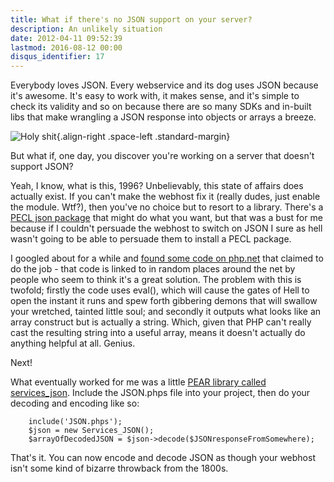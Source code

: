 ```yaml
---
title: What if there's no JSON support on your server?
description: An unlikely situation
date: 2012-04-11 09:52:39
lastmod: 2016-08-12 00:00
disqus_identifier: 17
---
```


Everybody loves JSON. Every webservice and its dog uses JSON because it's awesome. It's easy to work with, it makes sense, and it's simple to check its validity and so on because there are so many SDKs and in-built libs that make wrangling a JSON response into objects or arrays a breeze.

![Holy shit](http://hollsk.co.uk/hollsk/images/uploads/4f858ca750eee.jpg){.align-right .space-left .standard-margin}

But what if, one day, you discover you're working on a server that doesn't support JSON?

Yeah, I know, what is this, 1996? Unbelievably, this state of affairs does actually exist. If you can't make the webhost fix it (really dudes, just enable the module. Wtf?), then you've no choice but to resort to a library. There's a [PECL json package](http://pecl.php.net/package/json) that might do what you want, but that was a bust for me because if I couldn't persuade the webhost to switch on JSON I sure as hell wasn't going to be able to persuade them to install a PECL package.

I googled about for a while and [found some code on php.net](http://us2.php.net/manual/en/function.json-decode.php#100740) that claimed to do the job - that code is linked to in random places around the net by people who seem to think it's a great solution. The problem with this is twofold; firstly the code uses eval(), which will cause the gates of Hell to open the instant it runs and spew forth gibbering demons that will swallow your wretched, tainted little soul; and secondly it outputs what looks like an array construct but is actually a string. Which, given that PHP can't really cast the resulting string into a useful array, means it doesn't actually do anything helpful at all. Genius.

Next!

What eventually worked for me was a little [PEAR library called services_json](http://pear.php.net/pepr/pepr-proposal-show.php?id=198). Include the JSON.phps file into your project, then do your decoding and encoding like so:

```
	include('JSON.phps');
	$json = new Services_JSON();
	$arrayOfDecodedJSON = $json->decode($JSONresponseFromSomewhere);
```

That's it. You can now encode and decode JSON as though your webhost isn't some kind of bizarre throwback from the 1800s.